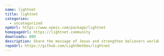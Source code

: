 ```yaml
---
name: lightnet
title: lightnet
categories:
  - uncategorized
npmUrl: https://www.npmjs.com/package/lightnet
homepageUrl: https://lightnet.community
downloads: 800
description: Share the message of Jesus and strengthen believers worldwide.
repoUrl: https://github.com/LightNetDev/lightnet
---
```

